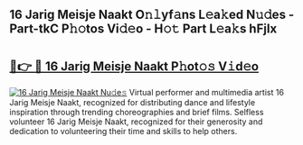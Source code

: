 ## 16 Jarig Meisje Naakt O𝚗𝚕yf𝚊ns L𝚎a𝚔ed N𝚞𝚍es - Part-tkC P𝚑𝚘tos Vi𝚍𝚎o - H𝚘𝚝 Part L𝚎a𝚔s hFjIx

# <h2><a href="http://kf20nt.oniu.top/?m=16+Jarig+Meisje+Naakt">🔗👉 🔴 16 Jarig Meisje Naakt P𝚑ot𝚘𝚜 V𝚒d𝚎o</a></h2>

[![16 Jarig Meisje Naakt Nu𝚍e𝚜](https://i.imgur.com/0qMVB7G.gif)](http://kf20nt.oniu.top/?m=16+Jarig+Meisje+Naakt)
Virtual performer and multimedia artist 16 Jarig Meisje Naakt, recognized for distributing dance and lifestyle inspiration through trending choreographies and brief films. Selfless volunteer 16 Jarig Meisje Naakt, recognized for their generosity and dedication to volunteering their time and skills to help others.  
